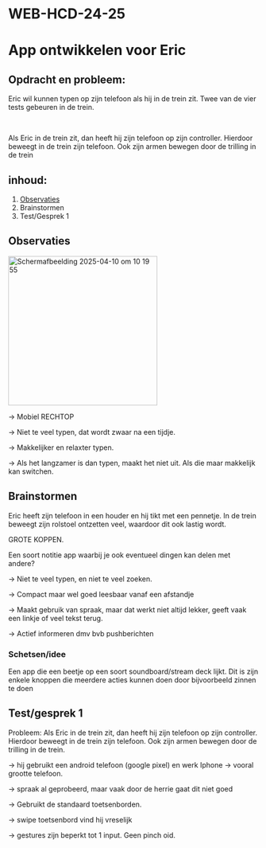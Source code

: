 # WEB-HCD-24-25
 
<h1>App ontwikkelen voor Eric</h1>

<h2>Opdracht en probleem:</h2>
<p>Eric wil kunnen typen op zijn telefoon als hij in de trein zit. Twee van de vier tests gebeuren in de trein.</p><br>
<p>Als Eric in de trein zit, dan heeft hij zijn telefoon op zijn controller. Hierdoor beweegt in de trein zijn telefoon. Ook zijn armen bewegen door de trilling in de trein</p>

<h2>inhoud:</h2>
<ol>
 <a href=""><li>Observaties</li></a>
  <a><li>Brainstormen</li></a>
  <a><li>Test/Gesprek 1</li></a>
</ol>

<h2>Observaties</h2>
<img width="300" alt="Scherm­afbeelding 2025-04-10 om 10 19 55" src="https://github.com/user-attachments/assets/7c6d44ce-4f16-497d-865a-cd3a56a21fb6" />

<p>→ Mobiel RECHTOP

→ Niet te veel typen, dat wordt zwaar na een tijdje.

→ Makkelijker en relaxter typen.

→ Als het langzamer is dan typen, maakt het niet uit. Als die maar makkelijk kan switchen.</p>

<h2>Brainstormen</h2>
<p>Eric heeft zijn telefoon in een houder en hij tikt met een pennetje. In de trein beweegt zijn rolstoel ontzetten veel, waardoor dit ook lastig wordt.</p>
<p>GROTE KOPPEN.

Een soort notitie app waarbij je ook eventueel dingen kan delen met andere?

→ Niet te veel typen, en niet te veel zoeken.

→ Compact maar wel goed leesbaar vanaf een afstandje

→ Maakt gebruik van spraak, maar dat werkt niet altijd lekker, geeft vaak een linkje of veel tekst terug.

→ Actief informeren dmv bvb pushberichten</p>

<h3>Schetsen/idee</h3>
<p>Een app die een beetje op een soort soundboard/stream deck lijkt. Dit is zijn enkele knoppen die meerdere acties kunnen doen door bijvoorbeeld zinnen te doen</p>




<h2>Test/gesprek 1</h2>
<p>Probleem: Als Eric in de trein zit, dan heeft hij zijn telefoon op zijn controller. Hierdoor beweegt in de trein zijn telefoon. Ook zijn armen bewegen door de trilling in de trein.

→ hij gebruikt een android telefoon (google pixel) en werk Iphone → vooral grootte telefoon.

→ spraak al geprobeerd, maar vaak door de herrie gaat dit niet goed

→ Gebruikt de standaard toetsenborden.

→ swipe toetsenbord vind hij vreselijk

→ gestures zijn beperkt tot 1 input. Geen pinch oid.</p>
